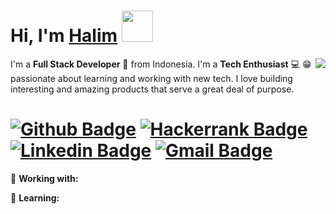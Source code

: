 # Hi, I'm [Halim](https://github.com/oxwazz) <img src="https://media.giphy.com/media/VgCDAzcKvsR6OM0uWg/giphy.gif" width="50"> 
<img align="right" src="https://media.giphy.com/media/VbnUQpnihPSIgIXuZv/giphy-downsized.gif" />

I'm a **Full Stack Developer** 🚀 from Indonesia. I'm a **Tech Enthusiast** 💻 😁 passionate about learning and working with new tech. I love building interesting and amazing products that serve a great deal of purpose.

[![Github Badge](http://img.shields.io/badge/-Github-black?style=flat-square&logo=github&link=https://github.com/oxwazz)](https://github.com/oxwazz)
[![Hackerrank Badge](https://img.shields.io/badge/-Hackerrank-2EC866?style=flat-square&logo=HackerRank&logoColor=white&link=https://www.hackerrank.com/oxwazz)](https://www.hackerrank.com/oxwazz)
[![Linkedin Badge](https://img.shields.io/badge/-LinkedIn-blue?style=flat-square&logo=Linkedin&logoColor=white&link=https://www.linkedin.com/in/oxwazz/)](https://www.linkedin.com/in/oxwazz/)
[![Gmail Badge](https://img.shields.io/badge/-Gmail-d14836?style=flat-square&logo=Gmail&logoColor=white&link=mailto:muhammad.rahmahalim@gmail.com)](mailto:muhammad.rahmahalim@gmail.com)
===============

🔭 **Working with:**

🌱 **Learning:**


<!--
**oxwazz/oxwazz** is a ✨ _special_ ✨ repository because its `README.md` (this file) appears on your GitHub profile.

Here are some ideas to get you started:

- 🔭 I’m currently working on ...
- 🌱 I’m currently learning ...
- 👯 I’m looking to collaborate on ...
- 🤔 I’m looking for help with ...
- 💬 Ask me about ...
- 📫 How to reach me: ...
- 😄 Pronouns: ...
- ⚡ Fun fact: ...
-->


